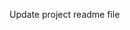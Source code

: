 <!-- Implement dynamic user navbar -->
<!-- Implement modal for portfolio experience and education lists -->
<!-- Implement modal for portfolio skill section skills -->
<!-- Hero image width -->
<!-- Implement portfolios page -->
<!-- Implement projects page -->
<!-- Implement user posts page -->
<!-- Implement user projects page -->
<!-- custom error display -->
<!-- implement homepage (index page) -->

<!-- update default django url field validation to accept urls starting with www. -->

Update project readme file

<!-- Handle dynamic  route validation ([https://reactrouter.com/en/main/route/route]) -->
